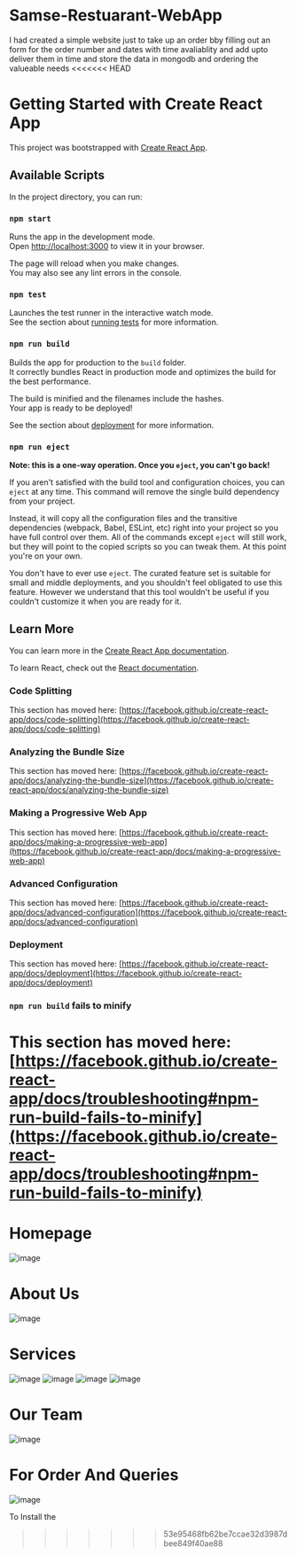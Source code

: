 # Samse-Restuarant-WebApp
I had created a simple website just to take up an order bby filling out an form for the order number and dates with time avaliablity and add upto deliver them in time and store
the data in mongodb and ordering the valueable needs
<<<<<<< HEAD
# Getting Started with Create React App

This project was bootstrapped with [Create React App](https://github.com/facebook/create-react-app).

## Available Scripts

In the project directory, you can run:

### `npm start`

Runs the app in the development mode.\
Open [http://localhost:3000](http://localhost:3000) to view it in your browser.

The page will reload when you make changes.\
You may also see any lint errors in the console.

### `npm test`

Launches the test runner in the interactive watch mode.\
See the section about [running tests](https://facebook.github.io/create-react-app/docs/running-tests) for more information.

### `npm run build`

Builds the app for production to the `build` folder.\
It correctly bundles React in production mode and optimizes the build for the best performance.

The build is minified and the filenames include the hashes.\
Your app is ready to be deployed!

See the section about [deployment](https://facebook.github.io/create-react-app/docs/deployment) for more information.

### `npm run eject`

**Note: this is a one-way operation. Once you `eject`, you can't go back!**

If you aren't satisfied with the build tool and configuration choices, you can `eject` at any time. This command will remove the single build dependency from your project.

Instead, it will copy all the configuration files and the transitive dependencies (webpack, Babel, ESLint, etc) right into your project so you have full control over them. All of the commands except `eject` will still work, but they will point to the copied scripts so you can tweak them. At this point you're on your own.

You don't have to ever use `eject`. The curated feature set is suitable for small and middle deployments, and you shouldn't feel obligated to use this feature. However we understand that this tool wouldn't be useful if you couldn't customize it when you are ready for it.

## Learn More

You can learn more in the [Create React App documentation](https://facebook.github.io/create-react-app/docs/getting-started).

To learn React, check out the [React documentation](https://reactjs.org/).

### Code Splitting

This section has moved here: [https://facebook.github.io/create-react-app/docs/code-splitting](https://facebook.github.io/create-react-app/docs/code-splitting)

### Analyzing the Bundle Size

This section has moved here: [https://facebook.github.io/create-react-app/docs/analyzing-the-bundle-size](https://facebook.github.io/create-react-app/docs/analyzing-the-bundle-size)

### Making a Progressive Web App

This section has moved here: [https://facebook.github.io/create-react-app/docs/making-a-progressive-web-app](https://facebook.github.io/create-react-app/docs/making-a-progressive-web-app)

### Advanced Configuration

This section has moved here: [https://facebook.github.io/create-react-app/docs/advanced-configuration](https://facebook.github.io/create-react-app/docs/advanced-configuration)

### Deployment

This section has moved here: [https://facebook.github.io/create-react-app/docs/deployment](https://facebook.github.io/create-react-app/docs/deployment)

### `npm run build` fails to minify

This section has moved here: [https://facebook.github.io/create-react-app/docs/troubleshooting#npm-run-build-fails-to-minify](https://facebook.github.io/create-react-app/docs/troubleshooting#npm-run-build-fails-to-minify)
=======



# Homepage
![image](https://github.com/amankt-web/Restuarant-WebApp/assets/100958983/a51c6c86-9388-4293-b9ca-63e2dc6059b5)

# About Us
![image](https://github.com/amankt-web/Restuarant-WebApp/assets/100958983/8ae85098-7b61-45e3-b3b0-5f79e4f90c77)

# Services 
![image](https://github.com/amankt-web/Restuarant-WebApp/assets/100958983/3f2c0b41-7c2f-44d4-9002-017b66d73cc9)
![image](https://github.com/amankt-web/Restuarant-WebApp/assets/100958983/ad80fd8a-a13e-4196-996b-481315908dc9)
![image](https://github.com/amankt-web/Restuarant-WebApp/assets/100958983/4682f57e-c783-440c-956d-427238ff9ae3)
![image](https://github.com/amankt-web/Restuarant-WebApp/assets/100958983/10f756aa-ee23-4837-8a18-573b090f2da6)

# Our Team 
![image](https://github.com/amankt-web/Restuarant-WebApp/assets/100958983/e24b609c-d709-45a4-8c70-912dc1e93264)

# For Order And Queries
![image](https://github.com/amankt-web/Restuarant-WebApp/assets/100958983/0b97a12b-bf14-47b9-9abe-0dd4c72c38cc)

To Install the 







>>>>>>> 53e95468fb62be7ccae32d3987dbee849f40ae88
